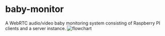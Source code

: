 # baby-monitor
A WebRTC audio/video baby monitoring system consisting of Raspberry PI clients and a server instance.
![flowchart](https://raw.githubusercontent.com/username/projectname/branch/path/to/img.png)
